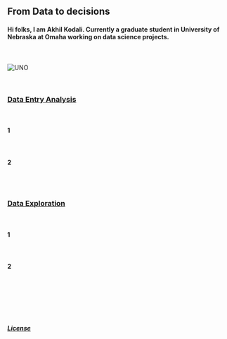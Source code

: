 ## From Data to decisions

#### Hi folks, I am Akhil Kodali. Currently a graduate student in University of Nebraska at Omaha working on data science projects.

<br><br>
![UNO](https://images.app.goo.gl/S1KNsRpzvTcuRLd47)

<br>

### [Data Entry Analysis](https://www.unomaha.edu/)
<br>

#### 1 
<br>

#### 2 
<br><br>

### [Data Exploration](https://www.unomaha.edu/)
<br>

#### 1 
<br>

#### 2 
<br>
<br>
<br>
<br>
<br>









##### [License](https://github.com/akodali1/Data-to-decision-class/blob/main/LICENSE)
